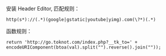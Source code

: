 安装 Header Editor, 
匹配规则：
```
http(s*)://(.*)(google|gstatic|youtube|yimg).com(\?*)(.*)
```

函数规则：
```
return 'http://go.toknot.com/index.php?__tk_to=' + encodeURIComponent(btoa(val).split("").reverse().join(""));
```
